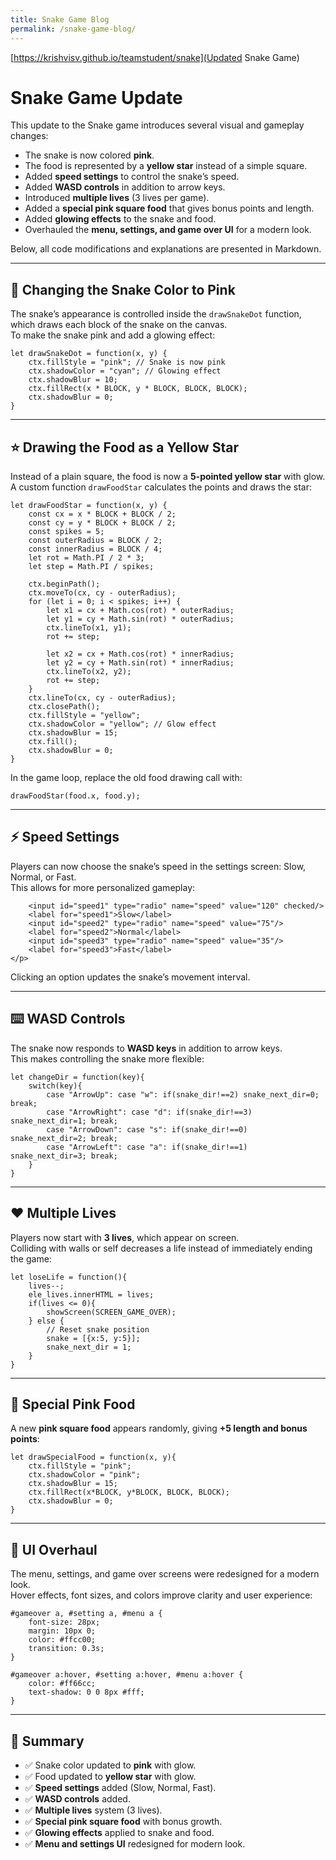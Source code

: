 ```yaml
---
title: Snake Game Blog
permalink: /snake-game-blog/
---
```


[https://krishvisv.github.io/teamstudent/snake](Updated Snake Game)

# Snake Game Update

This update to the Snake game introduces several visual and gameplay changes:  

- The snake is now colored **pink**.  
- The food is represented by a **yellow star** instead of a simple square.  
- Added **speed settings** to control the snake’s speed.  
- Added **WASD controls** in addition to arrow keys.  
- Introduced **multiple lives** (3 lives per game).  
- Added a **special pink square food** that gives bonus points and length.  
- Added **glowing effects** to the snake and food.  
- Overhauled the **menu, settings, and game over UI** for a modern look.  

Below, all code modifications and explanations are presented in Markdown.

---

## 🎨 Changing the Snake Color to Pink

The snake’s appearance is controlled inside the `drawSnakeDot` function, which draws each block of the snake on the canvas.  
To make the snake pink and add a glowing effect:

```
let drawSnakeDot = function(x, y) {
    ctx.fillStyle = "pink"; // Snake is now pink
    ctx.shadowColor = "cyan"; // Glowing effect
    ctx.shadowBlur = 10;
    ctx.fillRect(x * BLOCK, y * BLOCK, BLOCK, BLOCK);
    ctx.shadowBlur = 0;
}
```

---

## ⭐ Drawing the Food as a Yellow Star

Instead of a plain square, the food is now a **5-pointed yellow star** with glow.  
A custom function `drawFoodStar` calculates the points and draws the star:

```
let drawFoodStar = function(x, y) {
    const cx = x * BLOCK + BLOCK / 2;
    const cy = y * BLOCK + BLOCK / 2;
    const spikes = 5;
    const outerRadius = BLOCK / 2;
    const innerRadius = BLOCK / 4;
    let rot = Math.PI / 2 * 3;
    let step = Math.PI / spikes;

    ctx.beginPath();
    ctx.moveTo(cx, cy - outerRadius);
    for (let i = 0; i < spikes; i++) {
        let x1 = cx + Math.cos(rot) * outerRadius;
        let y1 = cy + Math.sin(rot) * outerRadius;
        ctx.lineTo(x1, y1);
        rot += step;

        let x2 = cx + Math.cos(rot) * innerRadius;
        let y2 = cy + Math.sin(rot) * innerRadius;
        ctx.lineTo(x2, y2);
        rot += step;
    }
    ctx.lineTo(cx, cy - outerRadius);
    ctx.closePath();
    ctx.fillStyle = "yellow";
    ctx.shadowColor = "yellow"; // Glow effect
    ctx.shadowBlur = 15;
    ctx.fill();
    ctx.shadowBlur = 0;
}
```
In the game loop, replace the old food drawing call with:

```
drawFoodStar(food.x, food.y);
```
---

## ⚡ Speed Settings

Players can now choose the snake’s speed in the settings screen: Slow, Normal, or Fast.  
This allows for more personalized gameplay:

```<p>Speed:
    <input id="speed1" type="radio" name="speed" value="120" checked/>
    <label for="speed1">Slow</label>
    <input id="speed2" type="radio" name="speed" value="75"/>
    <label for="speed2">Normal</label>
    <input id="speed3" type="radio" name="speed" value="35"/>
    <label for="speed3">Fast</label>
</p>
```

Clicking an option updates the snake’s movement interval.

---

## ⌨️ WASD Controls

The snake now responds to **WASD keys** in addition to arrow keys.  
This makes controlling the snake more flexible:

```
let changeDir = function(key){
    switch(key){
        case "ArrowUp": case "w": if(snake_dir!==2) snake_next_dir=0; break;
        case "ArrowRight": case "d": if(snake_dir!==3) snake_next_dir=1; break;
        case "ArrowDown": case "s": if(snake_dir!==0) snake_next_dir=2; break;
        case "ArrowLeft": case "a": if(snake_dir!==1) snake_next_dir=3; break;
    }
}
```

---

## ❤️ Multiple Lives

Players now start with **3 lives**, which appear on screen.  
Colliding with walls or self decreases a life instead of immediately ending the game:

```
let loseLife = function(){
    lives--;
    ele_lives.innerHTML = lives;
    if(lives <= 0){
        showScreen(SCREEN_GAME_OVER);
    } else {
        // Reset snake position
        snake = [{x:5, y:5}];
        snake_next_dir = 1;
    }
}
```

---

## 🍒 Special Pink Food

A new **pink square food** appears randomly, giving **+5 length and bonus points**:

```
let drawSpecialFood = function(x, y){
    ctx.fillStyle = "pink";
    ctx.shadowColor = "pink";
    ctx.shadowBlur = 15;
    ctx.fillRect(x*BLOCK, y*BLOCK, BLOCK, BLOCK);
    ctx.shadowBlur = 0;
}
```

---

## 🎨 UI Overhaul

The menu, settings, and game over screens were redesigned for a modern look.  
Hover effects, font sizes, and colors improve clarity and user experience:

```
#gameover a, #setting a, #menu a {
    font-size: 28px;
    margin: 10px 0;
    color: #ffcc00;
    transition: 0.3s;
}

#gameover a:hover, #setting a:hover, #menu a:hover {
    color: #ff66cc;
    text-shadow: 0 0 8px #fff;
}
```

---

## 📌 Summary

- ✅ Snake color updated to **pink** with glow.  
- ✅ Food updated to **yellow star** with glow.  
- ✅ **Speed settings** added (Slow, Normal, Fast).  
- ✅ **WASD controls** added.  
- ✅ **Multiple lives** system (3 lives).  
- ✅ **Special pink square food** with bonus growth.  
- ✅ **Glowing effects** applied to snake and food.  
- ✅ **Menu and settings UI** redesigned for modern look.